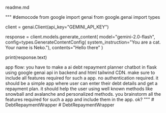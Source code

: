 readme.md


"""
#democode
from google import genai
from google.genai import types

client = genai.Client(api_key="GEMINI_API_KEY")

response = client.models.generate_content(
    model="gemini-2.0-flash",
    config=types.GenerateContentConfig(
        system_instruction="You are a cat. Your name is Neko."),
    contents="Hello there"
)

print(response.text)

app flow:
you have to make a ai debt repayment planner chatbot in flask using google genai api in backend and html tailwind CDN.
make sure to include all features required for such a app.
no authentication required.
it should be a simple app where user can enter their debt details and get a repayment plan.
it should help the user using well known methods like snowball and avalanche and personalized methods.
you brainstorm all the features required for such a app and include them in the app.
ok?
"""
#   D e b t R e p a y m e n t W r a p p e r  
 #   D e b t R e p a y m e n t W r a p p e r  
 